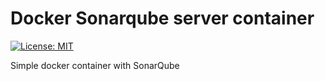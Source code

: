 # Docker Sonarqube server container

[![License: MIT](https://img.shields.io/badge/License-MIT-yellow.svg)](https://opensource.org/licenses/MIT)

Simple docker container with SonarQube
